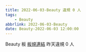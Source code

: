 ```yaml
---
title: 2022-06-03-Beauty 違規 0 人
tags:
    - Beauty
abbrlink: 2022-06-03-Beauty
date: Beauty-2022-06-03 12:00:00
---
```

Beauty 板 [板規連結](https://www.ptt.cc/bbs/Beauty/M.1630069980.A.84B.html)
昨天違規 0 人
